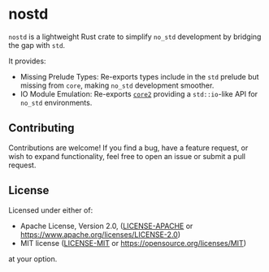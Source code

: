 # nostd

`nostd` is a lightweight Rust crate to simplify `no_std` development by bridging the gap with `std`.

It provides:

* Missing Prelude Types: Re-exports types include in the `std` prelude but missing from `core`, making `no_std` development smoother.
* IO Module Emulation: Re-exports [`core2`] providing a `std::io`-like API for `no_std` environments.

[`core2`]: https://docs.rs/crate/core2/latest

## Contributing

Contributions are welcome! If you find a bug, have a feature request, or wish to expand functionality, feel free to open an issue or submit a pull request.

## License

Licensed under either of:

* Apache License, Version 2.0, ([LICENSE-APACHE](LICENSE-APACHE) or https://www.apache.org/licenses/LICENSE-2.0)
* MIT license ([LICENSE-MIT](LICENSE-MIT) or https://opensource.org/licenses/MIT)

at your option.
